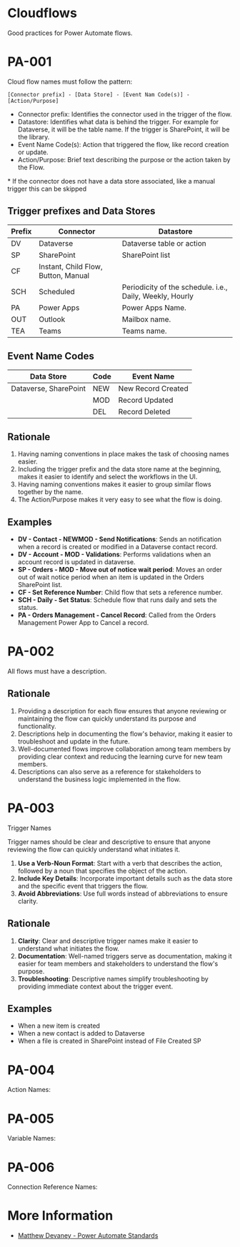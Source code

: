 # Cloudflows

Good practices for Power Automate flows. 

# PA-001

Cloud flow names must follow the pattern:

```
[Connector prefix] - [Data Store] - [Event Nam Code(s)] - [Action/Purpose]
```

- Connector prefix: Identifies the connector used in the trigger of the flow.
- Datastore: Identifies what data is behind the trigger. For example for Dataverse, it will be the table name. If the trigger is SharePoint, it will be the library. 
- Event Name Code(s): Action that triggered the flow, like record creation or update.
- Action/Purpose: Brief text describing the purpose or the action taken by the Flow.

\* If the connector does not have a data store associated, like a manual trigger this can be skipped

## Trigger prefixes and Data Stores

| Prefix | Connector                           | Datastore                                                |
| ------ | ----------------------------------- | -------------------------------------------------------- |
| DV     | Dataverse                           | Dataverse table or action                                |
| SP     | SharePoint                          | SharePoint list                                          |
| CF     | Instant, Child Flow, Button, Manual |
| SCH    | Scheduled                           | Periodicity of the schedule. i.e., Daily, Weekly, Hourly |
| PA     | Power Apps                          | Power Apps Name.                                         |
| OUT    | Outlook                             | Mailbox name.                                            |
| TEA    | Teams                               | Teams name.                                              |

## Event Name Codes

| Data Store            | Code | Event Name         |
| --------------------- | ---- | ------------------ |
| Dataverse, SharePoint | NEW  | New Record Created |
|                       | MOD  | Record Updated     |
|                       | DEL  | Record Deleted     |

## Rationale 

1. Having naming conventions in place makes the task of choosing names easier. 
1. Including the trigger prefix and the data store name at the beginning, makes it easier to identify and select the workflows in the UI. 
1. Having naming conventions makes it easier to group similar flows together by the name.
1. The Action/Purpose makes it very easy to see what the flow is doing.

## Examples

- **DV - Contact - NEWMOD - Send Notifications**: Sends an notification when a record is created or modified in a Dataverse contact record.
- **DV - Account - MOD - Validations**: Performs validations when an account record is updated in dataverse.
- **SP - Orders - MOD - Move out of notice wait period**: Moves an order out of wait notice period when an item is updated in the Orders SharePoint list. 
- **CF - Set Reference Number**: Child flow that sets a reference number.
- **SCH - Daily - Set Status**: Schedule flow that runs daily and sets the status.
- **PA - Orders Management - Cancel Record**: Called from the Orders Management Power App to Cancel a record.

# PA-002

All flows must have a description.

## Rationale

1. Providing a description for each flow ensures that anyone reviewing or maintaining the flow can quickly understand its purpose and functionality.
1. Descriptions help in documenting the flow's behavior, making it easier to troubleshoot and update in the future.
1. Well-documented flows improve collaboration among team members by providing clear context and reducing the learning curve for new team members.
1. Descriptions can also serve as a reference for stakeholders to understand the business logic implemented in the flow.

# PA-003
Trigger Names

Trigger names should be clear and descriptive to ensure that anyone reviewing the flow can quickly understand what initiates it.

1. **Use a Verb-Noun Format**: Start with a verb that describes the action, followed by a noun that specifies the object of the action.
1. **Include Key Details**: Incorporate important details such as the data store and the specific event that triggers the flow.
1. **Avoid Abbreviations**: Use full words instead of abbreviations to ensure clarity.

## Rationale

1. **Clarity**: Clear and descriptive trigger names make it easier to understand what initiates the flow.
1. **Documentation**: Well-named triggers serve as documentation, making it easier for team members and stakeholders to understand the flow's purpose.
1. **Troubleshooting**: Descriptive names simplify troubleshooting by providing immediate context about the trigger event.

## Examples

- When a new item is created
- When a new contact is added to Dataverse
- When a file is created in SharePoint instead of File Created SP

# PA-004

Action Names:

# PA-005

Variable Names:

# PA-006
Connection Reference Names:

# More Information
- [Matthew Devaney - Power Automate Standards](https://www.matthewdevaney.com/power-automate-coding-standards-for-cloud-flows/power-automate-standards-naming-conventions/)